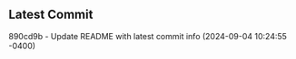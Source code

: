 
## Latest Commit
890cd9b - Update README with latest commit info (2024-09-04 10:24:55 -0400) <Yunxi-Zhou>
